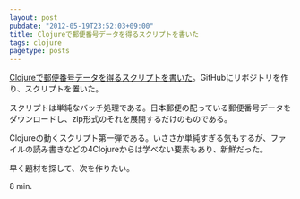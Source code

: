 ```yaml
---
layout: post
pubdate: "2012-05-19T23:52:03+09:00"
title: Clojureで郵便番号データを得るスクリプトを書いた
tags: clojure
pagetype: posts
---
```

[Clojureで郵便番号データを得るスクリプトを書いた](https://github.com/bouzuya/clj-zipcode)。GitHubにリポジトリを作り、スクリプトを置いた。

スクリプトは単純なバッチ処理である。日本郵便の配っている郵便番号データをダウンロードし、zip形式のそれを展開するだけのものである。

Clojureの動くスクリプト第一弾である。いささか単純すぎる気もするが、ファイルの読み書きなどの4Clojureからは学べない要素もあり、新鮮だった。

早く題材を探して、次を作りたい。

8 min.
